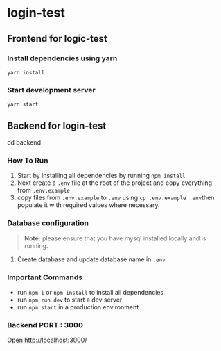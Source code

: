 # login-test

## Frontend for logic-test

### Install dependencies using yarn

```
yarn install
```

### Start development server

```
yarn start
```

## Backend for login-test

cd backend

### How To Run

1. Start by installing all dependencies by running `npm install`
2. Next create a `.env` file at the root of the project and copy everything from `.env.example`
3. copy files from `.env.example` to `.env` using `cp .env.example .env`then populate it with required values where
   necessary.
   
### Database configuration

> **Note:** please ensure that you have mysql installed locally and is running.
1. Create database and update database name in `.env`

### Important Commands

- run `npm i` or `npm install` to install all dependencies
- run `npm run dev` to start a dev server
- run `npm start` in a production environment


### Backend PORT : 3000
Open <a href="http://localhost:3000/">http://localhost:3000/</a>
